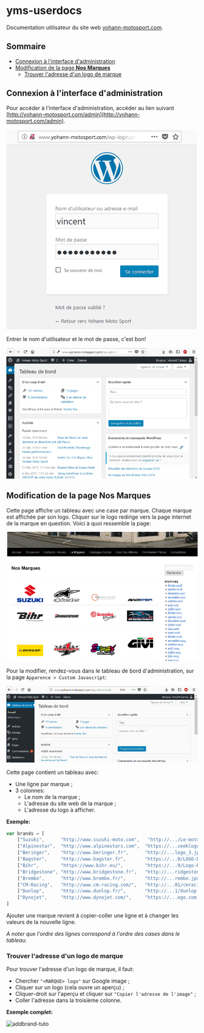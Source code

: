 yms-userdocs
============

Documentation utilisateur du site web
[yohann-motosport.com](http://yohann-motosport.com).

Sommaire
--------

* [Connexion à l'interface d'administration](#Connexion-à-linterface-dadministration)
* [Modification de la page **Nos Marques**](#Modification-de-la-page-Nos-Marques)
    * [Trouver l'adresse d'un logo de marque](#Trouver-ladresse-dun-logo-de-marque)

Connexion à l'interface d'administration
----------------------------------------

Pour accéder à l'interface d'administration, accéder au lien suivant
[http://yohann-motosport.com/admin](http://yohann-motosport.com/admin).

![admin-login](resources/admin-login.png)

Entrer le nom d'utilisateur et le mot de passe, c'est bon!

![admin-home](resources/admin-home.png)

Modification de la page **Nos Marques**
-------------------------------------

Cette page affiche un tableau avec une case par marque. Chaque marque est
affichée par son logo. Cliquer sur le logo redirige vers la page internet de
la marque en question. Voici à quoi ressemble la page:

![nosmarques-page](resources/nosmarques-page.png)

Pour la modifier, rendez-vous dans le tableau de bord d'administration, sur la
page `Apparence > Custom Javascript`:

![customjs-page](resources/customjs-page.gif)

Cette page contient un tableau avec:

* Une ligne par marque ;
* 3 colonnes:
    * Le nom de la marque ;
    * L'adresse du site web de la marque ;
    * L'adresse du logo à afficher.

**Exemple:**
```javascript
var brands = [
    ["Suzuki",      "http://www.suzuki-moto.com",   "http://.../Le-motos-logo-Suzuki.png" ],
    ["Alpinestar",  "http://www.alpinestars.com",  "https://...seeklogo.com.png" ],
    ["Beringer",    "http://www.beringer.fr",      "http://...logo_3.jpg" ],
    ["Bagster",     "http://www.bagster.fr",       "https://...0/LOGO-BAGSTER-GD.png" ],
    ["Bihr",        "https://www.bihr.eu/",        "https://...9/Logo-BIHR.png" ],
    ["Bridgestone", "http://www.bridgestone.fr",   "http://...ridgestone.jpg" ],
    ["Brembo",      "http://www.brembo.fr/",       "http://...rembo.jpg" ],
    ["CM-Racing",   "http://www.cm-racing.com/",   "http://...01/cmracing.jpg" ],
    ["Dunlop",      "http://www.dunlop.fr/",       "http://...1/dunlop.jpg" ],
    ["Dynojet",     "http://www.dynojet.com/",     "https://...ogo.com.png" ],
]
```

Ajouter une marque revient à copier-coller une ligne et à changer les valeurs
de la nouvelle ligne.

*A noter que l'ordre des lignes correspond à l'ordre des cases dans le tableau.*

### Trouver l'adresse d'un logo de marque

Pour trouver l'adresse d'un logo de marque, il faut:
* Chercher `"<MARQUE> logo"` sur Google image ;
* Cliquer sur un logo (cela ouvre un aperçu) ;
* Cliquer-droit sur l'aperçu et cliquer sur `"Copier l'adresse de l'image"` ;
* Coller l'adresse dans la troisième colonne.

**Exemple complet:**

![addbrand-tuto](resource/addbrand-tuto.gif)